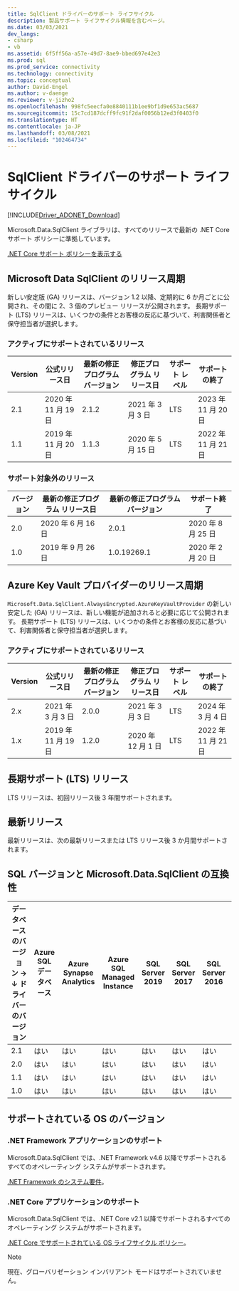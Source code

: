 ```yaml
---
title: SqlClient ドライバーのサポート ライフサイクル
description: 製品サポート ライフサイクル情報を含むページ。
ms.date: 03/03/2021
dev_langs:
- csharp
- vb
ms.assetid: 6f5ff56a-a57e-49d7-8ae9-bbed697e42e3
ms.prod: sql
ms.prod_service: connectivity
ms.technology: connectivity
ms.topic: conceptual
author: David-Engel
ms.author: v-daenge
ms.reviewer: v-jizho2
ms.openlocfilehash: 998fc5eecfa0e8840111b1ee9bf1d9e653ac5687
ms.sourcegitcommit: 15c7cd187dcff9fc91f2daf0056b12ed3f0403f0
ms.translationtype: HT
ms.contentlocale: ja-JP
ms.lasthandoff: 03/08/2021
ms.locfileid: "102464734"
---
```

# <a name="sqlclient-driver-support-lifecycle"></a>SqlClient ドライバーのサポート ライフサイクル

[!INCLUDE[Driver_ADONET_Download](../../includes/driver_adonet_download.md)]

Microsoft.Data.SqlClient ライブラリは、すべてのリリースで最新の .NET Core サポート ポリシーに準拠しています。

[.NET Core サポート ポリシーを表示する](https://dotnet.microsoft.com/platform/support/policy/dotnet-core)

## <a name="microsoftdatasqlclient-release-cadence"></a>Microsoft Data SqlClient のリリース周期

新しい安定版 (GA) リリースは、バージョン 1.2 以降、定期的に 6 か月ごとに公開され、その間に 2、3 個のプレビュー リリースが公開されます。 長期サポート (LTS) リリースは、いくつかの条件とお客様の反応に基づいて、利害関係者と保守担当者が選択します。

### <a name="actively-supported-releases"></a>アクティブにサポートされているリリース

| Version | 公式リリース日 | 最新の修正プログラム バージョン | 修正プログラム リリース日 | サポート レベル  | サポートの終了 |
| -- | -- | -- | -- | -- | -- |
| 2.1 | 2020 年 11 月 19 日 | 2.1.2 | 2021 年 3 月 3 日 | LTS | 2023 年 11 月 20 日 |
| 1.1 | 2019 年 11 月 20 日 | 1.1.3 | 2020 年 5 月 15 日 | LTS | 2022 年 11 月 21 日 |

### <a name="out-of-support-releases"></a>サポート対象外のリリース

| バージョン | 最新の修正プログラム リリース日 | 最新の修正プログラム バージョン | サポート終了 |
| -- | -- | -- | -- |
| 2.0 | 2020 年 6 月 16 日 | 2.0.1 | 2020 年 8 月 25 日 |
| 1.0 | 2019 年 9 月 26 日 | 1.0.19269.1 | 2020 年 2 月 20 日 |


## <a name="azure-key-vault-provider-release-cadence"></a>Azure Key Vault プロバイダーのリリース周期

`Microsoft.Data.SqlClient.AlwaysEncrypted.AzureKeyVaultProvider` の新しい安定した (GA) リリースは、新しい機能が追加されると必要に応じて公開されます。 長期サポート (LTS) リリースは、いくつかの条件とお客様の反応に基づいて、利害関係者と保守担当者が選択します。

### <a name="actively-supported-releases"></a>アクティブにサポートされているリリース

| Version | 公式リリース日 | 最新の修正プログラム バージョン | 修正プログラム リリース日 | サポート レベル  | サポートの終了 |
| -- | -- | -- | -- | -- | -- |
| 2.x | 2021 年 3 月 3 日 | 2.0.0 | 2021 年 3 月 3 日 | LTS | 2024 年 3 月 4 日 |
| 1.x | 2019 年 11 月 19 日 | 1.2.0 | 2020 年 12 月 1 日 | LTS | 2022 年 11 月 21 日 |


## <a name="long-term-support-lts-releases"></a>長期サポート (LTS) リリース

LTS リリースは、初回リリース後 3 年間サポートされます。

## <a name="current-releases"></a>最新リリース

最新リリースは、次の最新リリースまたは LTS リリース後 3 か月間サポートされます。


## <a name="sql-version-compatibility-with-microsoftdatasqlclient"></a>SQL バージョンと Microsoft.Data.SqlClient の互換性

|データベースのバージョン&nbsp;&#8594;<br />&#8595; ドライバーのバージョン|Azure SQL データベース|Azure Synapse Analytics|Azure SQL Managed Instance|SQL Server 2019|SQL Server 2017|SQL Server 2016|SQL Server 2014|SQL Server 2012|
|---|---|---|---|---|---|---|---|---|
|2.1|はい|はい|はい|はい|はい|はい|はい|はい|
|2.0|はい|はい|はい|はい|はい|はい|はい|はい|
|1.1|はい|はい|はい|はい|はい|はい|はい|はい|
|1.0|はい|はい|はい|はい|はい|はい|はい|はい|

## <a name="supported-os-versions"></a>サポートされている OS のバージョン

### <a name="support-for-net-framework-applications"></a>.NET Framework アプリケーションのサポート

Microsoft.Data.SqlClient では、.NET Framework v4.6 以降でサポートされるすべてのオペレーティング システムがサポートされます。

[.NET Framework のシステム要件](/dotnet/framework/get-started/system-requirements)。

### <a name="support-for-net-core-applications"></a>.NET Core アプリケーションのサポート

Microsoft.Data.SqlClient では、.NET Core v2.1 以降でサポートされるすべてのオペレーティング システムがサポートされます。

[.NET Core でサポートされている OS ライフサイクル ポリシー](https://github.com/dotnet/core/blob/master/os-lifecycle-policy.md)。

> [!NOTE]
> 現在、グローバリゼーション インバリアント モードはサポートされていません。
